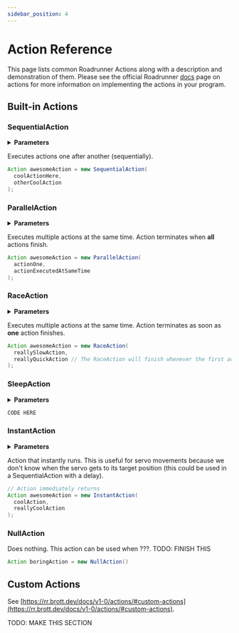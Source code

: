 ```yaml
---
sidebar_position: 4
---
```


# Action Reference

This page lists common Roadrunner Actions along with a description and demonstration of them. Please see the official Roadrunner [docs](https://rr.brott.dev/docs/v1-0/actions/) page on actions for more information on implementing the actions in your program.

## Built-in Actions

### SequentialAction
<details>
  <summary><strong>Parameters</strong></summary>
  ##### SequentialAction(Action actions)
  ##### SequentialAction(List\<Action\> initialActions)
</details>

Executes actions one after another (sequentially).

```java
Action awesomeAction = new SequentialAction(
  coolActionHere,
  otherCoolAction
);
```

### ParallelAction
<details>
  <summary><strong>Parameters</strong></summary>
  ##### ParallelAction(Action actions)
  ##### ParallelAction(List\<Action\> initialActions)
</details>

Executes multiple actions at the same time. Action terminates when <strong>all</strong> actions finish.

```java
Action awesomeAction = new ParallelAction(
  actionOne,
  actionExecutedAtSameTime
);
```

### RaceAction
<details>
  <summary><strong>Parameters</strong></summary>
  ##### RaceActionAction(Action actions)
  ##### RaceActionAction(List\<Action\> initialActions)
</details>

Executes multiple actions at the same time. Action terminates as soon as <strong>one</strong> action finishes.

```java
Action awesomeAction = new RaceAction(
  reallySlowAction,
  reallyQuickAction // The RaceAction will finish whenever the first action returns.
);
```

### SleepAction
<details>
  <summary><strong>Parameters</strong></summary>
  ##### SleepAction(Action actions)
  ##### SleepAction(List\<Action\> initialActions)
</details>

```java
CODE HERE
```

### InstantAction
<details>
  <summary><strong>Parameters</strong></summary>
  ##### InstantAction(InstantFunction f)
</details>

Action that instantly runs. This is useful for servo movements because we don't know when the servo gets to its target position (this could be used in a SequentialAction with a delay).

```java
// Action immediately returns
Action awesomeAction = new InstantAction(
  coolAction,
  reallyCoolAction
);
```

### NullAction
Does nothing. This action can be used when ???. TODO: FINISH THIS

```java
Action boringAction = new NullAction()
```

## Custom Actions

See [https://rr.brott.dev/docs/v1-0/actions/#custom-actions](https://rr.brott.dev/docs/v1-0/actions/#custom-actions).

TODO: MAKE THIS SECTION
